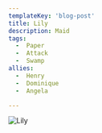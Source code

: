 ```yaml
---
templateKey: 'blog-post'
title: Lily
description: Maid
tags:
  -  Paper
  -  Attack
  -  Swamp
allies:
  -  Henry
  -  Dominique
  -  Angela

---
```

![Lily](/img/Lily.png)

